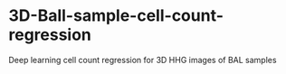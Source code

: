 # 3D-Ball-sample-cell-count-regression
Deep learning cell count regression for 3D HHG images of BAL samples
